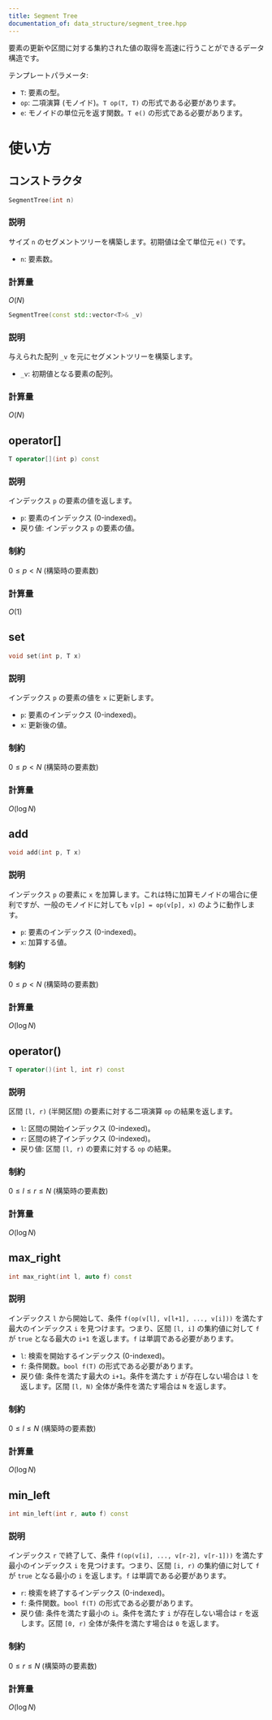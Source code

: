```yaml
---
title: Segment Tree
documentation_of: data_structure/segment_tree.hpp
---
```

要素の更新や区間に対する集約された値の取得を高速に行うことができるデータ構造です。

テンプレートパラメータ:
- `T`: 要素の型。
- `op`: 二項演算 (モノイド)。`T op(T, T)` の形式である必要があります。
- `e`: モノイドの単位元を返す関数。`T e()` の形式である必要があります。

# 使い方
## コンストラクタ

```cpp
SegmentTree(int n)
```

### 説明

サイズ `n` のセグメントツリーを構築します。初期値は全て単位元 `e()` です。

- `n`: 要素数。

### 計算量

$O(N)$

```cpp
SegmentTree(const std::vector<T>& _v)
```

### 説明

与えられた配列 `_v` を元にセグメントツリーを構築します。

- `_v`: 初期値となる要素の配列。

### 計算量

$O(N)$

## operator[]

```cpp
T operator[](int p) const
```

### 説明

インデックス `p` の要素の値を返します。

- `p`: 要素のインデックス (0-indexed)。
- 戻り値: インデックス `p` の要素の値。

### 制約

$0 \le p < N$ (構築時の要素数)

### 計算量

$O(1)$

## set

```cpp
void set(int p, T x)
```

### 説明

インデックス `p` の要素の値を `x` に更新します。

- `p`: 要素のインデックス (0-indexed)。
- `x`: 更新後の値。

### 制約

$0 \le p < N$ (構築時の要素数)

### 計算量

$O(\log N)$

## add

```cpp
void add(int p, T x)
```

### 説明

インデックス `p` の要素に `x` を加算します。これは特に加算モノイドの場合に便利ですが、一般のモノイドに対しても `v[p] = op(v[p], x)` のように動作します。

- `p`: 要素のインデックス (0-indexed)。
- `x`: 加算する値。

### 制約

$0 \le p < N$ (構築時の要素数)

### 計算量

$O(\log N)$

## operator()

```cpp
T operator()(int l, int r) const
```

### 説明

区間 `[l, r)` (半開区間) の要素に対する二項演算 `op` の結果を返します。

- `l`: 区間の開始インデックス (0-indexed)。
- `r`: 区間の終了インデックス (0-indexed)。
- 戻り値: 区間 `[l, r)` の要素に対する `op` の結果。

### 制約

$0 \le l \le r \le N$ (構築時の要素数)

### 計算量

$O(\log N)$

## max_right

```cpp
int max_right(int l, auto f) const
```

### 説明

インデックス `l` から開始して、条件 `f(op(v[l], v[l+1], ..., v[i]))` を満たす最大のインデックス `i` を見つけます。つまり、区間 `[l, i]` の集約値に対して `f` が `true` となる最大の `i+1` を返します。`f` は単調である必要があります。

- `l`: 検索を開始するインデックス (0-indexed)。
- `f`: 条件関数。`bool f(T)` の形式である必要があります。
- 戻り値: 条件を満たす最大の `i+1`。条件を満たす `i` が存在しない場合は `l` を返します。区間 `[l, N)` 全体が条件を満たす場合は `N` を返します。

### 制約

$0 \le l \le N$ (構築時の要素数)

### 計算量

$O(\log N)$

## min_left

```cpp
int min_left(int r, auto f) const
```

### 説明

インデックス `r` で終了して、条件 `f(op(v[i], ..., v[r-2], v[r-1]))` を満たす最小のインデックス `i` を見つけます。つまり、区間 `[i, r)` の集約値に対して `f` が `true` となる最小の `i` を返します。`f` は単調である必要があります。

- `r`: 検索を終了するインデックス (0-indexed)。
- `f`: 条件関数。`bool f(T)` の形式である必要があります。
- 戻り値: 条件を満たす最小の `i`。条件を満たす `i` が存在しない場合は `r` を返します。区間 `[0, r)` 全体が条件を満たす場合は `0` を返します。

### 制約

$0 \le r \le N$ (構築時の要素数)

### 計算量

$O(\log N)$
